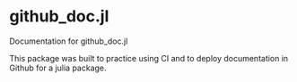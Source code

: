 # github_doc.jl

Documentation for github_doc.jl

This package was built to practice using CI and to deploy documentation in Github for a julia package.
